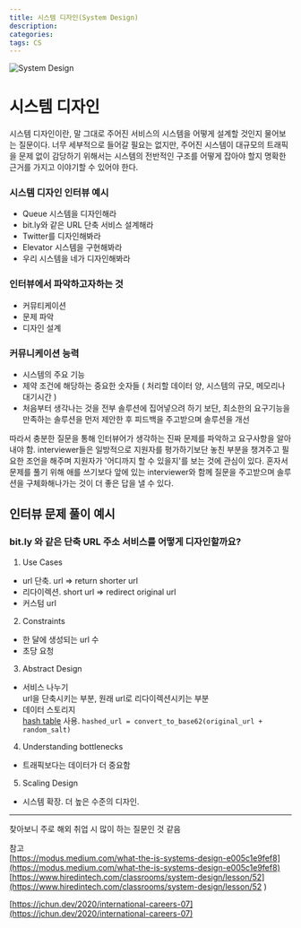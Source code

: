 ```yaml
---
title: 시스템 디자인(System Design)
description: 
categories: 
tags: CS
---
```


![System Design](https://www.cronj.com/blog/wp-content/uploads/Artboard-10.png)

# 시스템 디자인
시스템 디자인이란, 말 그대로 주어진 서비스의 시스템을 어떻게 설계할 것인지 물어보는 질문이다. 너무 세부적으로 들어갈 필요는 없지만, 주어진 시스템이 대규모의 트래픽을 문제 없이 감당하기 위해서는 시스템의 전반적인 구조를 어떻게 잡아야 할지 명확한 근거를 가지고 이야기할 수 있어야 한다.

### 시스템 디자인 인터뷰 예시

- Queue 시스템을 디자인해라
- bit.ly와 같은 URL 단축 서비스 설계해라
- Twitter를 디자인해봐라
- Elevator 시스템을 구현해봐라
- 우리 시스템을 네가 디자인해봐라


### 인터뷰에서 파악하고자하는 것

- 커뮤티케이션
- 문제 파악
- 디자인 설계

### 커뮤니케이션 능력

- 시스템의 주요 기능
- 제약 조건에 해당하는 중요한 숫자들 ( 처리할 데이터 양, 시스템의 규모, 메모리나 대기시간 )
- 처음부터 생각나는 것을 전부 솔루션에 집어넣으려 하기 보단, 최소한의 요구기능을 만족하는 솔루션을 먼저 제안한 후 피드백을 주고받으며 솔루션을 개선

따라서 충분한 질문을 통해 인터뷰어가 생각하는 진짜 문제를 파악하고 요구사항을 알아내야 함. interviewer들은 일방적으로 지원자를 평가하기보단 놓친 부분을 챙겨주고 필요한 조언을 해주며 지원자가 '어디까지 할 수 있을지'를 보는 것에 관심이 있다. 혼자서 문제를 풀기 위해 애를 쓰기보다 앞에 있는 interviewer와 함께 질문을 주고받으며 솔루션을 구체화해나가는 것이 더 좋은 답을 낼 수 있다.

## 인터뷰 문제 풀이 예시

### bit.ly 와 같은 단축 URL 주소 서비스를 어떻게 디자인할까요?

1. Use Cases
- url 단축. url => return shorter url
- 리다이렉션. short url => redirect original url
- 커스텀 url

2. Constraints
- 한 달에 생성되는 url 수
- 초당 요청

3. Abstract Design
- 서비스 나누기  
  url을 단축시키는 부분, 원래 url로 리다이렉션시키는 부분
- 데이터 스토리지  
  [hash table](https://groovypark.github.io/2018/05/18/CS%EA%B3%B5%EB%B6%80/) 사용. `hashed_url = convert_to_base62(original_url + random_salt)`

4. Understanding bottlenecks
- 트래픽보다는 데이터가 더 중요함

5. Scaling Design
- 시스템 확장. 더 높은 수준의 디자인.

---

찾아보니 주로 해외 취업 시 많이 하는 질문인 것 같음

참고  
[https://modus.medium.com/what-the-is-systems-design-e005c1e9fef8](https://modus.medium.com/what-the-is-systems-design-e005c1e9fef8)  
[https://www.hiredintech.com/classrooms/system-design/lesson/52](https://www.hiredintech.com/classrooms/system-design/lesson/52
)  

[https://jchun.dev/2020/international-careers-07](https://jchun.dev/2020/international-careers-07)
